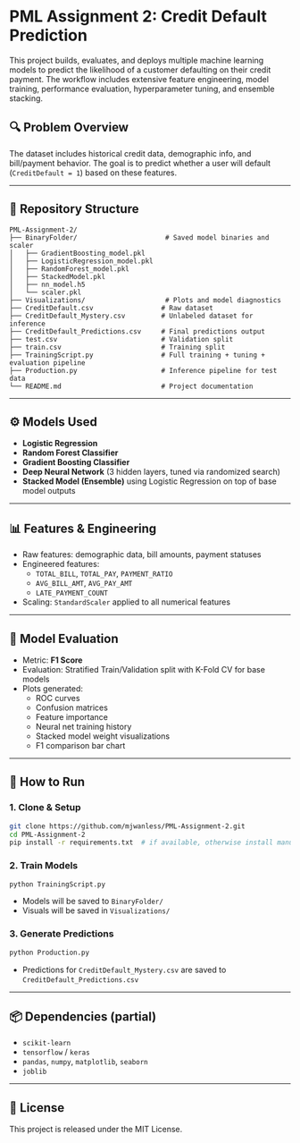 # PML Assignment 2: Credit Default Prediction

This project builds, evaluates, and deploys multiple machine learning models to predict the likelihood of a customer defaulting on their credit payment. The workflow includes extensive feature engineering, model training, performance evaluation, hyperparameter tuning, and ensemble stacking.

## 🔍 Problem Overview

The dataset includes historical credit data, demographic info, and bill/payment behavior. The goal is to predict whether a user will default (`CreditDefault = 1`) based on these features.

---

## 📂 Repository Structure

```
PML-Assignment-2/
├── BinaryFolder/                      # Saved model binaries and scaler
│   ├── GradientBoosting_model.pkl
│   ├── LogisticRegression_model.pkl
│   ├── RandomForest_model.pkl
│   ├── StackedModel.pkl
│   ├── nn_model.h5
│   └── scaler.pkl
├── Visualizations/                    # Plots and model diagnostics
├── CreditDefault.csv                 # Raw dataset
├── CreditDefault_Mystery.csv         # Unlabeled dataset for inference
├── CreditDefault_Predictions.csv     # Final predictions output
├── test.csv                          # Validation split
├── train.csv                         # Training split
├── TrainingScript.py                 # Full training + tuning + evaluation pipeline
├── Production.py                     # Inference pipeline for test data
└── README.md                         # Project documentation
```

---

## ⚙️ Models Used

- **Logistic Regression**
- **Random Forest Classifier**
- **Gradient Boosting Classifier**
- **Deep Neural Network** (3 hidden layers, tuned via randomized search)
- **Stacked Model (Ensemble)** using Logistic Regression on top of base model outputs

---

## 📊 Features & Engineering

- Raw features: demographic data, bill amounts, payment statuses
- Engineered features:
  - `TOTAL_BILL`, `TOTAL_PAY`, `PAYMENT_RATIO`
  - `AVG_BILL_AMT`, `AVG_PAY_AMT`
  - `LATE_PAYMENT_COUNT`
- Scaling: `StandardScaler` applied to all numerical features

---

## 🧪 Model Evaluation

- Metric: **F1 Score**
- Evaluation: Stratified Train/Validation split with K-Fold CV for base models
- Plots generated:
  - ROC curves
  - Confusion matrices
  - Feature importance
  - Neural net training history
  - Stacked model weight visualizations
  - F1 comparison bar chart

---

## 🚀 How to Run

### 1. Clone & Setup

```bash
git clone https://github.com/mjwanless/PML-Assignment-2.git
cd PML-Assignment-2
pip install -r requirements.txt  # if available, otherwise install manually
```

### 2. Train Models

```bash
python TrainingScript.py
```

- Models will be saved to `BinaryFolder/`
- Visuals will be saved in `Visualizations/`

### 3. Generate Predictions

```bash
python Production.py
```

- Predictions for `CreditDefault_Mystery.csv` are saved to `CreditDefault_Predictions.csv`

---

## 📦 Dependencies (partial)

- `scikit-learn`
- `tensorflow` / `keras`
- `pandas`, `numpy`, `matplotlib`, `seaborn`
- `joblib`

---

## 📜 License

This project is released under the MIT License.
